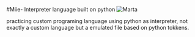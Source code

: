 #Miie- Interpreter language built on python
![Marta](https://github.com/psy-lilulu/Mii-Custom-Language/assets/128460054/1490dfc0-8b36-4713-96ac-7c1025747cd9)

practicing custom programing language using python as interpreter,  not exactly a custom language but a emulated file based on python tokkens. 
